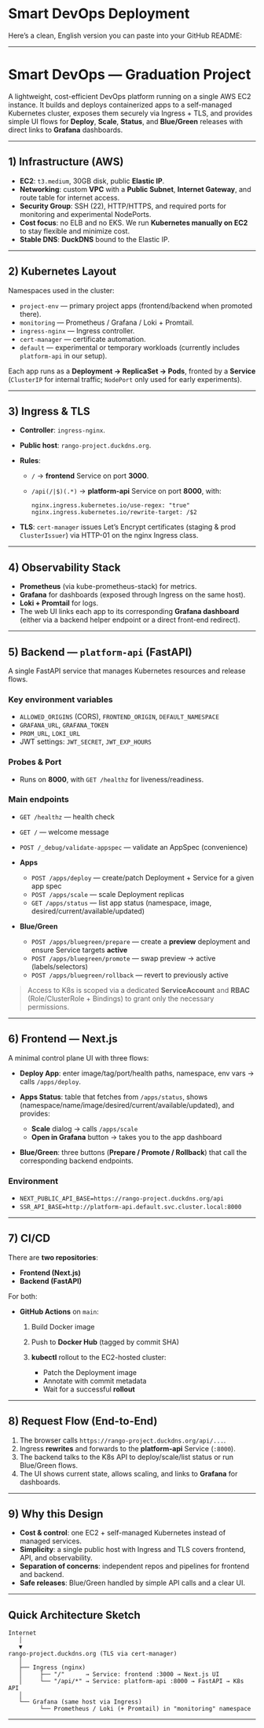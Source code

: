 # Smart DevOps Deployment  
Here’s a clean, English version you can paste into your GitHub README:

---

# Smart DevOps — Graduation Project

A lightweight, cost-efficient DevOps platform running on a single AWS EC2 instance. It builds and deploys containerized apps to a self-managed Kubernetes cluster, exposes them securely via Ingress + TLS, and provides simple UI flows for **Deploy**, **Scale**, **Status**, and **Blue/Green** releases with direct links to **Grafana** dashboards.

---

## 1) Infrastructure (AWS)

* **EC2**: `t3.medium`, 30GB disk, public **Elastic IP**.
* **Networking**: custom **VPC** with a **Public Subnet**, **Internet Gateway**, and route table for internet access.
* **Security Group**: SSH (22), HTTP/HTTPS, and required ports for monitoring and experimental NodePorts.
* **Cost focus**: no ELB and no EKS. We run **Kubernetes manually on EC2** to stay flexible and minimize cost.
* **Stable DNS**: **DuckDNS** bound to the Elastic IP.

---

## 2) Kubernetes Layout

Namespaces used in the cluster:

* `project-env` — primary project apps (frontend/backend when promoted there).
* `monitoring` — Prometheus / Grafana / Loki + Promtail.
* `ingress-nginx` — Ingress controller.
* `cert-manager` — certificate automation.
* `default` — experimental or temporary workloads (currently includes `platform-api` in our setup).

Each app runs as a **Deployment → ReplicaSet → Pods**, fronted by a **Service** (`ClusterIP` for internal traffic; `NodePort` only used for early experiments).

---

## 3) Ingress & TLS

* **Controller**: `ingress-nginx`.
* **Public host**: `rango-project.duckdns.org`.
* **Rules**:

  * `/` → **frontend** Service on port **3000**.
  * `/api(/|$)(.*)` → **platform-api** Service on port **8000**, with:

    ```
    nginx.ingress.kubernetes.io/use-regex: "true"
    nginx.ingress.kubernetes.io/rewrite-target: /$2
    ```
* **TLS**: `cert-manager` issues Let’s Encrypt certificates (staging & prod `ClusterIssuer`) via HTTP-01 on the nginx Ingress class.

---

## 4) Observability Stack

* **Prometheus** (via kube-prometheus-stack) for metrics.
* **Grafana** for dashboards (exposed through Ingress on the same host).
* **Loki + Promtail** for logs.
* The web UI links each app to its corresponding **Grafana dashboard** (either via a backend helper endpoint or a direct front-end redirect).

---

## 5) Backend — `platform-api` (FastAPI)

A single FastAPI service that manages Kubernetes resources and release flows.

### Key environment variables

* `ALLOWED_ORIGINS` (CORS), `FRONTEND_ORIGIN`, `DEFAULT_NAMESPACE`
* `GRAFANA_URL`, `GRAFANA_TOKEN`
* `PROM_URL`, `LOKI_URL`
* JWT settings: `JWT_SECRET`, `JWT_EXP_HOURS`

### Probes & Port

* Runs on **8000**, with `GET /healthz` for liveness/readiness.

### Main endpoints

* `GET /healthz` — health check
* `GET /` — welcome message
* `POST /_debug/validate-appspec` — validate an AppSpec (convenience)
* **Apps**

  * `POST /apps/deploy` — create/patch Deployment + Service for a given app spec
  * `POST /apps/scale` — scale Deployment replicas
  * `GET /apps/status` — list app status (namespace, image, desired/current/available/updated)
* **Blue/Green**

  * `POST /apps/bluegreen/prepare` — create a **preview** deployment and ensure Service targets **active**
  * `POST /apps/bluegreen/promote` — swap preview → active (labels/selectors)
  * `POST /apps/bluegreen/rollback` — revert to previously active

> Access to K8s is scoped via a dedicated **ServiceAccount** and **RBAC** (Role/ClusterRole + Bindings) to grant only the necessary permissions.

---

## 6) Frontend — Next.js

A minimal control plane UI with three flows:

* **Deploy App**: enter image/tag/port/health paths, namespace, env vars → calls `/apps/deploy`.
* **Apps Status**: table that fetches from `/apps/status`, shows (namespace/name/image/desired/current/available/updated), and provides:

  * **Scale** dialog → calls `/apps/scale`
  * **Open in Grafana** button → takes you to the app dashboard
* **Blue/Green**: three buttons (**Prepare / Promote / Rollback**) that call the corresponding backend endpoints.

### Environment

* `NEXT_PUBLIC_API_BASE=https://rango-project.duckdns.org/api`
* `SSR_API_BASE=http://platform-api.default.svc.cluster.local:8000`

---

## 7) CI/CD

There are **two repositories**:

* **Frontend (Next.js)**
* **Backend (FastAPI)**

For both:

* **GitHub Actions** on `main`:

  1. Build Docker image
  2. Push to **Docker Hub** (tagged by commit SHA)
  3. **kubectl** rollout to the EC2-hosted cluster:

     * Patch the Deployment image
     * Annotate with commit metadata
     * Wait for a successful **rollout**

---

## 8) Request Flow (End-to-End)

1. The browser calls `https://rango-project.duckdns.org/api/...`.
2. Ingress **rewrites** and forwards to the **platform-api** Service (`:8000`).
3. The backend talks to the K8s API to deploy/scale/list status or run Blue/Green flows.
4. The UI shows current state, allows scaling, and links to **Grafana** for dashboards.

---

## 9) Why this Design

* **Cost & control**: one EC2 + self-managed Kubernetes instead of managed services.
* **Simplicity**: a single public host with Ingress and TLS covers frontend, API, and observability.
* **Separation of concerns**: independent repos and pipelines for frontend and backend.
* **Safe releases**: Blue/Green handled by simple API calls and a clear UI.

---

## Quick Architecture Sketch

```
Internet
   │
   ▼
rango-project.duckdns.org (TLS via cert-manager)
   │
   ├── Ingress (nginx)
   │     ├── "/"      → Service: frontend :3000 → Next.js UI
   │     └── "/api/*" → Service: platform-api :8000 → FastAPI → K8s API
   │
   └── Grafana (same host via Ingress)
         └── Prometheus / Loki (+ Promtail) in "monitoring" namespace
```

---
